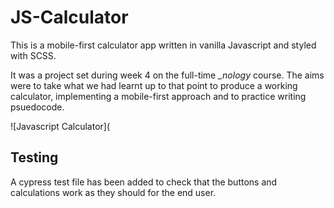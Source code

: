 # JS-Calculator

This is a mobile-first calculator app written in vanilla Javascript and styled with SCSS. 

It was a project set during week 4 on the full-time  *_nology* course. The aims were to take what we had learnt up to that point to produce a working calculator, implementing a mobile-first approach and to practice writing psuedocode.

![Javascript Calculator](


## Testing

A cypress test file has been added to check that the buttons and calculations work as they should for the end user.



